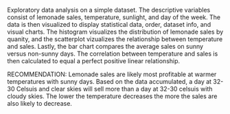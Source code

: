 Exploratory data analysis on a simple dataset. The descriptive variables consist of lemonade sales, temperature, sunlight, and day of the week. The data is then visualized to display statistical data, order, dataset info, and visual charts. The histogram visualizes the distribution of lemonade sales by quanity, and the scatterplot vizualizes the relationship between temperature and sales. Lastly, the bar chart compares the average sales on sunny versus non-sunny days. The correlation between temperature and sales is then calculated to equal a perfect positive linear relationship.

RECOMMENDATION:
Lemonade sales are likely most profitable at warmer temperatures with sunny days. Based on the data accumulated, a day at 32-30 Celsuis and clear skies will sell more than a day at 32-30 celsuis with cloudy skies. The lower the temperature decreases the more the sales are also likely to decrease.
